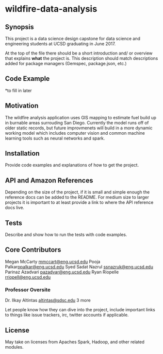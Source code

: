 # wildfire-data-analysis

## Synopsis

This project is a data science design capstone for data science and engineering students at UCSD graduating in June 2017.


At the top of the file there should be a short introduction and/ or overview that explains **what** the project is. This description should match descriptions added for package managers (Gemspec, package.json, etc.)

## Code Example

*to fill in later

## Motivation

The wildfire analysis application uses GIS mapping to estimate fuel build up in burnable areas surrouding San Diego. Currently the model runs off of older static records, but future improvmenets will build in a more dynamic working model which includes computer vision and common machine learning tools such as neural networks and spark.

## Installation

Provide code examples and explanations of how to get the project.

## API and Amazon References

Depending on the size of the project, if it is small and simple enough the reference docs can be added to the README. For medium size to larger projects it is important to at least provide a link to where the API reference docs live.

## Tests

Describe and show how to run the tests with code examples.

## Core Contributors

Megan McCarty <mmccart@eng.ucsd.edu>
Pooja Palkar<ppalkar@eng.ucsd.edu>
Syed Sadat Nazrul <ssnazruk@eng.ucsd.edu>
Parinaz Azadvari <pazadvar@eng.ucsd.edu>
Ryan Riopelle <rriopell@eng.ucsd.edu>

### Professor Oversite

Dr. Ilkay Altintas <altintas@sdsc.edu>
3 more

Let people know how they can dive into the project, include important links to things like issue trackers, irc, twitter accounts if applicable.

## License

May take on licenses from Apaches Spark, Hadoop, and other related modules. 
